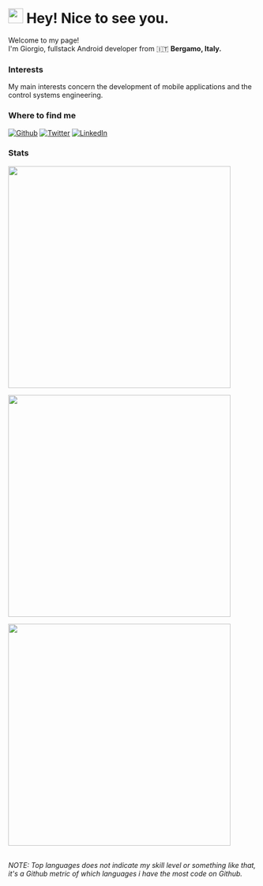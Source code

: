 <h1><img src="https://emojis.slackmojis.com/emojis/images/1531849430/4246/blob-sunglasses.gif?1531849430" width="30"/> Hey! Nice to see you.</h1>

<p>Welcome to my page! </br> I'm Giorgio, fullstack Android developer from 🇮🇹 <b>Bergamo, Italy.</b> </p>

<h3>Interests</h3>
<p> My main interests concern the development of mobile applications and the control systems engineering. </p>

<h3>Where to find me</h3>
<p><a href="https://github.com/gcantoni" target="_blank"><img alt="Github" src="https://img.shields.io/badge/GitHub-%2312100E.svg?&style=for-the-badge&logo=Github&logoColor=white" /></a> <a href="https://twitter.com/gcantoni_" target="_blank"><img alt="Twitter" src="https://img.shields.io/badge/twitter-%231DA1F2.svg?&style=for-the-badge&logo=twitter&logoColor=white" /></a> <a href="https://www.linkedin.com/in/gcantoni" target="_blank"><img alt="LinkedIn" src="https://img.shields.io/badge/linkedin-%230077B5.svg?&style=for-the-badge&logo=linkedin&logoColor=white" /></a> </p>

<h3>Stats</h3>
<p align="left">
	<img width="450em" src="https://github-readme-stats.vercel.app/api?username=gcantoni&show_icons=true&include_all_commits=true&count_private=true&hide_border=true&theme=dark" />
</p>
<p align="left">
	<img width="450em" src="https://github-readme-streak-stats.herokuapp.com/?user=gcantoni&include_all_commits=true&hide_border=true&theme=dark"/>
</p>
<p align="left">
	<img width="450em" src="https://github-readme-stats.vercel.app/api/top-langs/?username=gcantoni&layout=compact&langs_count=10&include_all_commits=true&hide_border=true&theme=dark">
</p>

<br><i>NOTE: Top languages does not indicate my skill level or something like that, it's a Github metric of which languages i have the most code on Github.</i>

<!--
**gcantoni/gcantoni** is a ✨ _special_ ✨ repository because its `README.md` (this file) appears on your GitHub profile.

Here are some ideas to get you started:

- 🔭 I’m currently working on ...
- 🌱 I’m currently learning ...
- 👯 I’m looking to collaborate on ...
- 🤔 I’m looking for help with ...
- 💬 Ask me about ...
- 📫 How to reach me: ...
- 😄 Pronouns: ...
- ⚡ Fun fact: ...
-->
